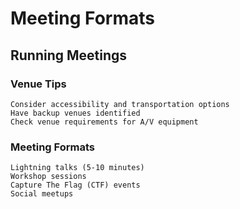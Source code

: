 # Meeting Formats
## Running Meetings
### Venue Tips

    Consider accessibility and transportation options
    Have backup venues identified
    Check venue requirements for A/V equipment

### Meeting Formats

    Lightning talks (5-10 minutes)
    Workshop sessions
    Capture The Flag (CTF) events
    Social meetups
